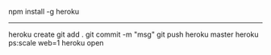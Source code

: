 npm install -g heroku
******
heroku create
git add .
git commit -m "msg"
git push heroku master
heroku ps:scale web=1
heroku open
